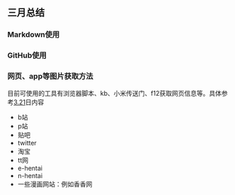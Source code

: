 ## 三月总结
### Markdown使用  


### GitHub使用  


### 网页、app等图片获取方法
目前可使用的工具有浏览器脚本、kb、小米传送门、f12获取网页信息等。具体参考[3.21](../March/21.md)日内容
+ b站 
+ p站
+ 贴吧
+ twitter  
+ 淘宝
+ tt网
+ e-hentai
+ n-hentai
+ 一些漫画网站：例如香香网



<!--stackedit_data:
eyJoaXN0b3J5IjpbLTUyNzc3NjQxMywtODUwMjY2NjM2LC0yNz
M3Mjc3NjksMjA5NjY5MzEyXX0=
-->